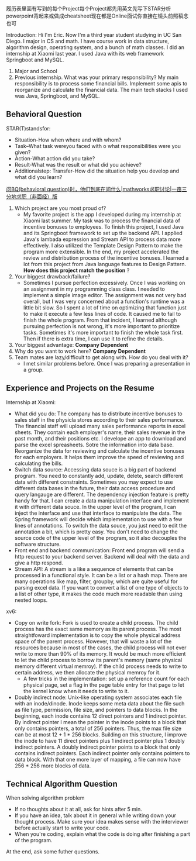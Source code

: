 履历表里面有写到的每个Project每个Project都先用英文先写下STAR分析powerpoint背起来或做成cheatsheet现在都是Online面试你直接在镜头前照稿念也可

Introduction: Hi I'm Eric. Now I'm a third year student studying in UC San Diego. I major in CS and math. I have course work in data structure, algorithm design, operating system, and a bunch of math classes. I did an internship at Xiaomi last year. I used Java with its web framework Springboot and MySQL. 
1. Major and School
2. Previous internship. What was your primary responsibility? My main responsibility is to process some financial bills. Implement some apis to reorganize and calculate the financial data. The main tech stacks I used was Java, Springboot, and MySQL. 

## Behavioral Question

STAR(T)standsfor:
- Situation-How when where and with whom? 
- Task–What task wereyou faced with o what responsibilities were you given? 
- Action-What action did you take? 
- Result-What was the result or what did you achieve? 
- Additionalstep: Transfer-How did the situation help you develop and what did you learn?

[问BQ(behavioral question)时，他们到底在问什么|mathworks求职讨论|一亩三分地求职（非面经）版](https://www.1point3acres.com/bbs/thread-566677-1-1.html)

1. Which project are you most proud of? 
	- My favorite project is the app I developed during my internship at Xiaomi last summer. My task was to process the financial data of incentive bonuses to employees. To finish this project, I used Java and its Springboot framework to set up the backend API. I applied Java's lambada expression and Stream API to process data more effectively. I also utilized the Template Design Pattern to make the program more extensible. In the end, my project accelerated the review and distribution process of the incentive bonuses. I learned a lot from this project from Java language features to Design Pattern. **How does this project match the position** ?
2. Your biggest drawback/failure? 
	- Sometimes I pursue perfection excessively. Once I was working on an assignment in my programming class class. I needed to implement a simple image editor. The assignment was not very bad overall, but I was very concerned about a function's runtime was a little bit slow. So I spent a lot of time on optimizing that function just to make it execute a few less lines of code. It caused me to fail to finish the whole program. From that incident, I learned although pursuing perfection is not wrong, it's more important to prioritize tasks. Sometimes it's more important to finish the whole task first. Then if there is extra time, I can use it to refine the details. 
3. Your biggest advantage: **Company Dependent**
4. Why do you want to work here? **Company Dependent**
5. Team mates are lazy/difficult to get along with. How do you deal with it? 
	- I met similar problems before. Once I was preparing a presentation in a group. 

## Experience and Projects on the Resume

Internship at Xiaomi: 
- What did you do: The company has to distribute incentive bonuses to sales staff in the physicla stores according to their sales performance. The financial staff will upload many sales performance reports in excel sheets. They contain each employer's name, their sales revenue in the past month, and their positions etc. I develope an app to download and parse the excel spreasheets. Sotre the information into data base. Reorganize the data for reviewing and calculate the incentive bonuses for each employers. It helps them improve the speed of reviewing and calculating the bills. 
- Switch data source: Accessing data souce is a big part of backend program. You need to constantly add, update, delete, search different data with different constraints. Sometimes you may expect to use different data bases in the future, their data access procedure and query langauge are different. The dependency injection feature is pretty handy for that. I can create a data manipulation interface and implement it with different data souce. In the upper level of the program, I can inject the interface and use that interface to manipulate the data. The Spring framework will decide which implementation to use with a few lines of annotations. To switch the data souce, you just need to edit the annotation a bit, which is pretty easy. You don't need to change the source code of the upper level of the program, so it also decouples the software structure. 
- Front end and backend communication: Front end program will send a http request to your backend server. Backend will deal with the data and give a http respond. 
- Stream API: A stream is a like a sequence of elements that can be processed in a functional style. It can be a list or a hash map. There are many operations like map, filter, groupby, which are quite useful for parsing excel data. If you want to convert a list of one type of objects to a list of other type, it makes the code much more readable than using nested loops. 

xv6:
- Copy on write fork: Fork is used to create a child process. The child process has the exact same memory as its parent process. The most straightfoward implementation is to copy the whole physical address space of the parent process. However, that will waste a lot of the resources because in most of the cases, the child process will not ever write to more than 90% of its memory. It would be much more efficient to let the child process to borrow its parent's memory (same physical memory different virtual memroy). If the child process needs to write to certain address, we then allocate the physical memroy for it. 
	- A few tricks in the implementation: set up a reference count for each physical page, set a flag in the page table entry for that page to let the kernel know when it needs to write to it. 
- Doubly indirect node: Unix-like operating system associates each file with an inode/dinode. Inode keeps some meta data about the file such as file type, permission, file size, and pointers to data blocks. In the beginning, each inode contains 12 direct pointers and 1 indirect pointer. By indirect pointer I mean the pointer in the inode points to a block that only contains pointers, a total of 256 pointers. Thus, the max file size can be at most 12 + 1 * 256 blocks. Building on this structure, I improve the inode to have 11 direct pointers plus 1 indirect pointer plus 1 doubly indirect pointers. A doubly indirect pointer points to a block that only contains indirect pointers. Each indirect pointer only contains pointers to data block. With that one more layer of mapping, a file can now have 256 * 256 more blocks of data. 

## Technical Algorithm Question

When solving algorithm problem
- If no thoughts about it at all, ask for hints after 5 min. 
- If you have an idea, talk about it in general while writing down your thought process. Make sure your idea makes sense with the interviewer before actually start to write your code. 
- When you're coding, explain what the code is doing after finishing a part of the program. 

At the end, ask some futher questions. 